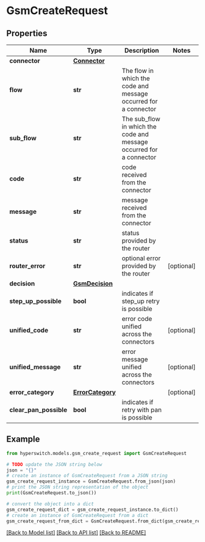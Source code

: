 # GsmCreateRequest


## Properties

Name | Type | Description | Notes
------------ | ------------- | ------------- | -------------
**connector** | [**Connector**](Connector.md) |  | 
**flow** | **str** | The flow in which the code and message occurred for a connector | 
**sub_flow** | **str** | The sub_flow in which the code and message occurred  for a connector | 
**code** | **str** | code received from the connector | 
**message** | **str** | message received from the connector | 
**status** | **str** | status provided by the router | 
**router_error** | **str** | optional error provided by the router | [optional] 
**decision** | [**GsmDecision**](GsmDecision.md) |  | 
**step_up_possible** | **bool** | indicates if step_up retry is possible | 
**unified_code** | **str** | error code unified across the connectors | [optional] 
**unified_message** | **str** | error message unified across the connectors | [optional] 
**error_category** | [**ErrorCategory**](ErrorCategory.md) |  | [optional] 
**clear_pan_possible** | **bool** | indicates if retry with pan is possible | 

## Example

```python
from hyperswitch.models.gsm_create_request import GsmCreateRequest

# TODO update the JSON string below
json = "{}"
# create an instance of GsmCreateRequest from a JSON string
gsm_create_request_instance = GsmCreateRequest.from_json(json)
# print the JSON string representation of the object
print(GsmCreateRequest.to_json())

# convert the object into a dict
gsm_create_request_dict = gsm_create_request_instance.to_dict()
# create an instance of GsmCreateRequest from a dict
gsm_create_request_from_dict = GsmCreateRequest.from_dict(gsm_create_request_dict)
```
[[Back to Model list]](../README.md#documentation-for-models) [[Back to API list]](../README.md#documentation-for-api-endpoints) [[Back to README]](../README.md)


